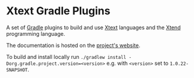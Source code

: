 Xtext Gradle Plugins
====================

A set of [Gradle](http://gradle.org) plugins to build and use [Xtext](http://xtext.org) languages and the [Xtend](http://xtend-lang.org) programming language.

The documentation is hosted on the [project's website](http://xtext.github.io/xtext-gradle-plugin/).

To build and install locally run `./gradlew install -Dorg.gradle.project.version=<version>` e.g. with `<version>` set to `1.0.22-SNAPSHOT`.
